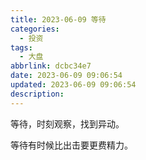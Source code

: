 ```yaml
---
title: 2023-06-09 等待
categories:
  - 投资
tags:
  - 大盘
abbrlink: dcbc34e7
date: 2023-06-09 09:06:54
updated: 2023-06-09 09:06:54
description:
---
```


等待，时刻观察，找到异动。

等待有时候比出击要更费精力。
